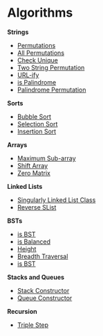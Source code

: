 # Algorithms

__Strings__
* [Permutations](https://github.com/Ziyal/Algorithms/blob/master/permutations.js)
* [All Permutations](https://github.com/Ziyal/Algorithms/blob/master/allPermutations.js)
* [Check Unique](https://github.com/Ziyal/Algorithms/blob/master/checkUnique.js)
* [Two String Permutation](https://github.com/Ziyal/Algorithms/blob/master/twoStringPermutation.js)
* [URL-ify](https://github.com/Ziyal/Algorithms/blob/master/isBst.js)
* [is Palindrome](https://github.com/Ziyal/Algorithms/blob/master/isPalindrome.js)
* [Palindrome Permutation](https://github.com/Ziyal/Algorithms/blob/master/palindromPermutation.js)

__Sorts__
* [Bubble Sort](https://github.com/Ziyal/Algorithms/blob/master/bubbleStort.js)
* [Selection Sort](https://github.com/Ziyal/Algorithms/blob/master/selectionSort.js)
* [Insertion Sort](https://github.com/Ziyal/Algorithms/blob/master/insertionSort.js)

__Arrays__
* [Maximum Sub-array](https://github.com/Ziyal/Algorithms/blob/master/maximumSubArray.js)
* [Shift Array](https://github.com/Ziyal/Algorithms/blob/master/shiftArray.js)
* [Zero Matrix](https://github.com/Ziyal/Algorithms/blob/master/zeroMatrix.js)

__Linked Lists__
* [Singularly Linked List Class](https://github.com/Ziyal/Algorithms/blob/master/SListClass.js)
* [Reverse SList](https://github.com/Ziyal/Algorithms/blob/master/reverseSList.js)

__BSTs__
* [is BST](https://github.com/Ziyal/Algorithms/blob/master/isBst.js)
* [is Balanced](https://github.com/Ziyal/Algorithms/blob/master/isBalanced.js)
* [Height](https://github.com/Ziyal/Algorithms/blob/master/bstHeight.js)
* [Breadth Traversal](https://github.com/Ziyal/Algorithms/blob/master/breadthTraversal.js)
* [is BST](https://github.com/Ziyal/Algorithms/blob/master/isBst.js)

__Stacks and Queues__
* [Stack Constructor](https://github.com/Ziyal/Algorithms/blob/master/stacks.js)
* [Queue Constructor](https://github.com/Ziyal/Algorithms/blob/master/queues.js)

__Recursion__
* [Triple Step](https://github.com/Ziyal/Algorithms/blob/master/tripleStep.js)
